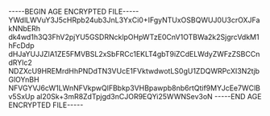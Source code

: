 -----BEGIN AGE ENCRYPTED FILE-----
YWdlLWVuY3J5cHRpb24ub3JnL3YxCi0+IFgyNTUxOSBQWUJ0U3crOXJFakNNbERh
dk4wd1h3Q3FhV2pjYU5GSDRNcklpOHpWTzE0CnV1OTBWa2k2SjgrcVdkM1hFcDdp
dHJaYUJJZlA1ZE5FMVBSL2xSbFRCc1EKLT4gbT9iZCdELWdyZWFzZSBCCndRYlc2
NDZXcU9HREMrdHhPNDdTN3VUcE1FVktwdwotLS0gU1ZDQWRPcXI3N2tjbGlOYnBH
NFVGYVJ6cW1LWnNFVkpwQlFBbkp3VHBpawpb8nb6rtQtif9MYJcEe7WClBv5SxUp
al20Sk+3mR8ZdTpjgd3nCJOR9EQYi25WWNSev3oN
-----END AGE ENCRYPTED FILE-----

